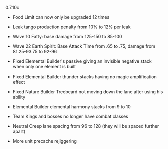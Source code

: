 0.7.10c

- Food Limit can now only be upgraded 12 times

- Leak tango production penalty from 10% to 12% per leak

- Wave 10 Fatty: base damage from 125-150 to 85-100

- Wave 22 Earth Spirit: Base Attack Time from .65 to .75, damage from 81.25-93.75 to 92-96

- Fixed Elemental Builder's passive giving an invisible negative stack when only one element is built

- Fixed Elemental Builder thunder stacks having no magic amplification effect

- Fixed Nature Builder Treebeard not moving down the lane after using his ability

- Elemental Builder elemental harmony stacks from 9 to 10

- Team Kings and bosses no longer have combat classes

- Neutral Creep lane spacing from 96 to 128 (they will be spaced further apart)

- More unit precache rejiggering
